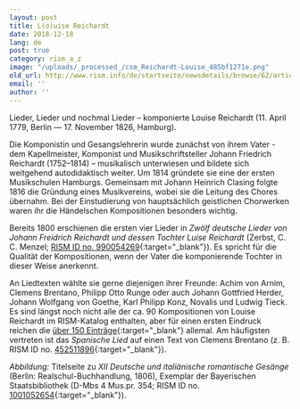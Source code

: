 ```yaml
---
layout: post
title: L(o)uise Reichardt
date: 2018-12-18
lang: de
post: true
category: rism_a_z
image: "/uploads/_processed_/csm_Reichardt-Louise_485bf1271e.png"
old_url: http://www.rism.info/de/startseite/newsdetails/browse/62/article/64/louise-reichardt.html
email: ''
author: ''
---
```



Lieder, Lieder und nochmal Lieder – komponierte Louise Reichardt (11. April 1779, Berlin — 17. November 1826, Hamburg).

Die Komponistin und Gesangslehrerin wurde zunächst von ihrem Vater - dem Kapellmeister, Komponist und Musikschriftsteller Johann Friedrich Reichardt (1752–1814) – musikalisch unterwiesen und bildete sich weitgehend autodidaktisch weiter. Um 1814 gründete sie eine der ersten Musikschulen Hamburgs. Gemeinsam mit Johann Heinrich Clasing folgte 1816 die Gründung eines Musikvereins, wobei sie die Leitung des Chores übernahm. Bei der Einstudierung von hauptsächlich geistlichen Chorwerken waren ihr die Händelschen Kompositionen besonders wichtig.

Bereits 1800 erschienen die ersten vier Lieder in _Zwölf deutsche Lieder von Johann Freidrich Reichardt und dessen Tochter Luise Reichardt_ (Zerbst, C. C. Menzel; [RISM ID no. 990054269](https://opac.rism.info/search?id=00000990054269&View=rism){:target="_blank"}). Es spricht für die Qualität der Kompositionen, wenn der Vater die komponierende Tochter in dieser Weise anerkennt.

An Liedtexten wählte sie gerne diejenigen ihrer Freunde: Achim von Arnim, Clemens Brentano, Philipp Otto Runge oder auch Johann Gottfried Herder, Johann Wolfgang von Goethe, Karl Philipp Konz, Novalis und Ludwig Tieck. Es sind längst noch nicht alle der ca. 90 Kompositionen von Louise Reichardt im RISM-Katalog enthalten, aber für einen ersten Eindruck reichen die [über 150 Einträge](https://opac.rism.info/search?View=rism&author=Reichardt+Louise){:target="_blank"} allemal. Am häufigsten vertreten ist das _Spanische Lied_ auf einen Text von Clemens Brentano (z. B. RISM ID no. [452511896](https://opac.rism.info/search?id=452511896&View=rism){:target="_blank"}).

_Abbildung:_ Titelseite zu _XII Deutsche und italiänische romantische Gesänge_ (Berlin: Realschul-Buchhandlung, 1806), Exemplar der Bayerischen Staatsbibliothek (D-Mbs 4 Mus.pr. 354; RISM ID no. [1001052654](https://opac.rism.info/search?id=1001052654&View=rism){:target="_blank"}).

<script type="text/javascript">var switchTo5x=true;</script><script type="text/javascript" src="http://w.sharethis.com/button/buttons.js"></script><script type="text/javascript">stLight.options({publisher: "9b601438-1ce1-49d8-bfd7-9cff5df54c17", doNotHash: false, doNotCopy: false, hashAddressBar: false});</script>